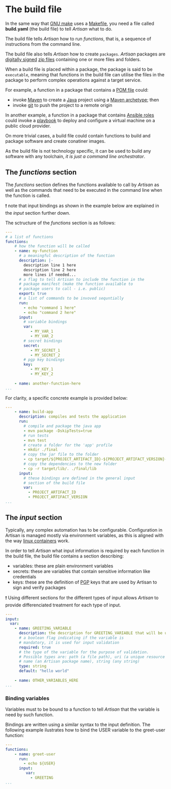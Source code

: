 # The build file

In the same way that [GNU make](https://www.gnu.org/software/make/) uses a [Makefile](https://www.gnu.org/software/make/manual/make.html#Introduction), you need a file called **build.yaml** (the build file) to tell *Artisan* what to do.

The build file tells *Artisan* how to run *functions*, that is, a sequence of instructions from the command line.

The build file also tells *Artisan* how to create `packages`. *Artisan* packages are [digitally signed](https://en.wikipedia.org/wiki/Digital_signature) [zip files](https://en.wikipedia.org/wiki/ZIP_(file_format)) containing one or more files and folders.

When a build file is placed within a package, the package is said to be `executable`, meaning that functions in the build file can utilise the files in the package to perform complex operations against a target service.

For example, a function in a package that contains a [POM file](https://maven.apache.org/guides/introduction/introduction-to-the-pom.html) could:

- invoke [Maven](https://en.wikipedia.org/wiki/Apache_Maven) to create a [Java](https://en.wikipedia.org/wiki/Java_%28programming_language%29) project using a [Maven archetype](https://maven.apache.org/guides/introduction/introduction-to-archetypes.html); then
- invoke [git](https://en.wikipedia.org/wiki/Git) to push the project to a remote origin

In another example, a function in a package that contains [Ansible roles](https://docs.ansible.com/ansible/latest/user_guide/playbooks_reuse_roles.html) could invoke a [playbook](https://docs.ansible.com/ansible/latest/user_guide/playbooks.html) to deploy and configure a virtual machine on a public cloud provider.

On more trivial cases, a build file could contain functions to build and package software and create conatiner images.

As the build file is not technology specific, it can be used to build any software with any toolchain, *it is just a command line orchestrator*.

## The *functions* section

The *functions* section defines the functions available to call by *Artisan* as well as the commands that need to be executed in the command line when the function is called.

:exclamation: note that input bindings as shown in the example below are explained in the *input* section further down.

The sctructure of the *functions* section is as follows:

```yaml
---
# a list of functions 
functions:
    # how the function will be called
    - name: my-function
      # a meaningful description of the function
      description: |-
        description line 1 here
        description line 2 here
        more lines if needed...
      # a flag to tell Artisan to include the function in the 
      # package manifest (make the function available to 
      # package users to call - i.e. public)
      export: true
      # a list of commands to be invoved sequntially
      run:
        - echo "command 1 here"
        - echo "command 2 here"
      input:
        # variable bindings
        var: 
           - MY_VAR_1
           - MY_VAR_2
        # secret bindings
        secret:
           - MY_SECRET_1
           - MY_SECRET_2
        # pgp key bindings
        key:
           - MY_KEY_1
           - MY_KEY_2
    
    - name: another-function-here
...
```

For clarity, a specific concrete example is provided below:

```yaml
---
    - name: build-app
      description: compiles and tests the application
      run:
        # compile and package the java app
        - mvn package -DskipTests=true
        # run tests
        - mvn test
        # create a folder for the 'app' profile
        - mkdir ./final
        # copy the jar file to the folder
        - cp target/${PROJECT_ARTIFACT_ID}-${PROJECT_ARTIFACT_VERSION}-runner.jar ./final
        # copy the dependencies to the new folder
        - cp -r target/lib/. ./final/lib
      input:
        # these bindings are defined in the general input 
        # section of the build file
        var:
          - PROJECT_ARTIFACT_ID
          - PROJECT_ARTIFACT_VERSION
...
```

## The *input* section

Typically, any complex automation has to be configurable. Configuration in Artisan is managed mostly via environment variables, as this is aligned with the way [linux containers](https://www.redhat.com/en/topics/containers/whats-a-linux-container) work.

In order to tell *Artisan* what input information is required by each function in the build file, the build file contains a section describing:
  
- variables: these are plain environment variables
- secrets: these are variables that contain sensitive information like credentials
- keys: these are the definition of [PGP](https://en.wikipedia.org/wiki/Pretty_Good_Privacy) keys that are used by Artisan to sign and verify packages

:exclamation: Using different sections for the different types of input allows *Artisan* to provide differenciated treatment for each type of input.

```yaml
---
input:
  var:
    - name: GREETING_VARIABLE
      description: the description for GREETING_VARIABLE that will be used for documentation generation and to advice users if using command line interactive mode.
      # a boolean flag indicating if the variable is 
      # mandatory, it is used for input validation
      required: true
      # the type of the variable for the purpose of validation. 
      # Possible types are: path (a file path), uri (a unique resource identifier), 
      # name (an Artisan package name), string (any string)
      type: string
      default: "hello world"
        
    - name: OTHER_VARIABLES_HERE
...
```

### Binding variables

Variables must to be bound to a function to tell *Artisan* that the variable is need by such function.

Bindings are written using a similar syntax to the input definition. The following example ilustrates how to bind the USER variable to the greet-user function:

```yaml
---
functions:
    - name: greet-user
      run:
        - echo ${USER}
      input:
         var:
           - GREETING
...
```
